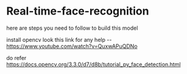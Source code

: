 # Real-time-face-recognition

here are steps you need to follow to build this model

install opencv look this link for any help -- https://www.youtube.com/watch?v=QuxwAPuQDNo

do refer
https://docs.opencv.org/3.3.0/d7/d8b/tutorial_py_face_detection.html
